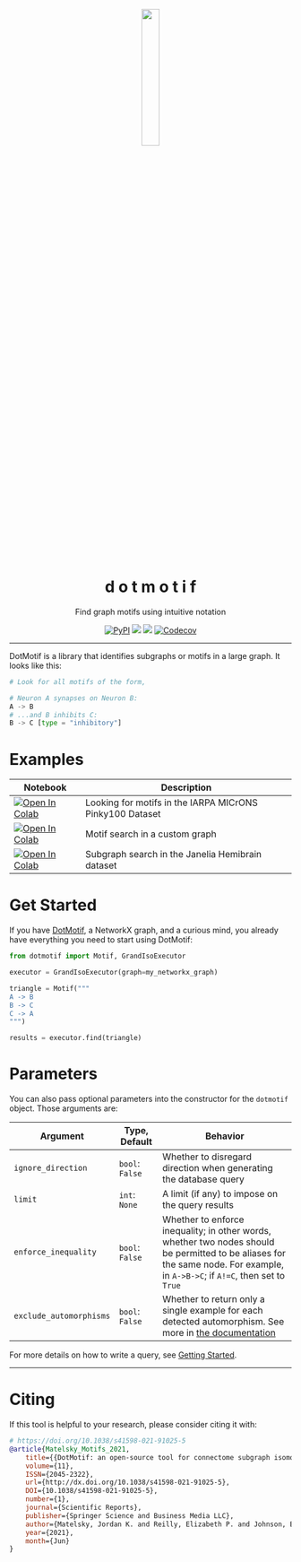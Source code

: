<p align="center">
  <img align="center" src="https://user-images.githubusercontent.com/693511/117350563-b58b9900-ae7a-11eb-83ce-9f5f9213145e.png" / width="25%">
  <h1 align="center" fontsize="2em">d o t m o t i f</h1>
</p>
<p align="center">Find graph motifs using intuitive notation</p>

<p align="center">
<a href="https://pypi.org/project/dotmotif/"><img alt="PyPI" src="https://img.shields.io/pypi/v/dotmotif?style=for-the-badge"></a>
<a href="https://bossdb.org/tools/DotMotif"><img src="https://img.shields.io/badge/Pretty Dope-👌-00ddcc.svg?style=for-the-badge" /></a>
<a href="https://bossdb.org/tools/DotMotif"><img src="https://img.shields.io/badge/License-Apache_2.0-blue.svg?style=for-the-badge" /></a>
<a href="https://codecov.io/gh/aplbrain/dotmotif"><img alt="Codecov" src="https://img.shields.io/codecov/c/github/aplbrain/dotmotif?style=for-the-badge"></a>
</p>

---

DotMotif is a library that identifies subgraphs or motifs in a large graph. It looks like this:

```py
# Look for all motifs of the form,

# Neuron A synapses on Neuron B:
A -> B
# ...and B inhibits C:
B -> C [type = "inhibitory"]
```

# Examples

| Notebook | Description |
|----------|-------------|
| <a href="https://colab.research.google.com/gist/j6k4m8/7c5cf55e7feb24685bd13a217cedda1d/dotmotif-search-in-pinky100.ipynb" target="_parent"><img src="https://colab.research.google.com/assets/colab-badge.svg" alt="Open In Colab"/></a> | Looking for motifs in the IARPA MICrONS Pinky100 Dataset |
| <a href="https://colab.research.google.com/gist/j6k4m8/d02259dfedc2321973be4d2e665653f4/dotmotif-search-in-custom-networkx.ipynb" target="_parent"><img src="https://colab.research.google.com/assets/colab-badge.svg" alt="Open In Colab"/></a> | Motif search in a custom graph |
| <a href="https://colab.research.google.com/gist/j6k4m8/919cc1a8162289dd4a6aeb965e800322/dotmotif-search-in-custom-networkx.ipynb" target="_parent"><img src="https://colab.research.google.com/assets/colab-badge.svg" alt="Open In Colab"/></a> | Subgraph search in the Janelia Hemibrain dataset |


# Get Started

If you have [DotMotif](https://github.com/aplbrain/dotmotif/wiki/Installation), a NetworkX graph, and a curious mind, you already have everything you need to start using DotMotif:

```python
from dotmotif import Motif, GrandIsoExecutor

executor = GrandIsoExecutor(graph=my_networkx_graph)

triangle = Motif("""
A -> B
B -> C
C -> A
""")

results = executor.find(triangle)
```

# Parameters

You can also pass optional parameters into the constructor for the `dotmotif` object. Those arguments are:

| Argument                | Type, Default   | Behavior                                                                                                                                                                       |
| ----------------------- | --------------- | ------------------------------------------------------------------------------------------------------------------------------------------------------------------------------ |
| `ignore_direction`      | `bool`: `False` | Whether to disregard direction when generating the database query                                                                                                              |
| `limit`                 | `int`: `None`   | A limit (if any) to impose on the query results                                                                                                                                |
| `enforce_inequality`    | `bool`: `False` | Whether to enforce inequality; in other words, whether two nodes should be permitted to be aliases for the same node. For example, in `A->B->C`; if `A!=C`, then set to `True` |
| `exclude_automorphisms` | `bool`: `False` | Whether to return only a single example for each detected automorphism. See more in [the documentation](https://github.com/aplbrain/dotmotif/wiki/Automorphisms)               |

For more details on how to write a query, see [Getting Started](https://github.com/aplbrain/dotmotif/wiki/Getting-Started).

---

# Citing

If this tool is helpful to your research, please consider citing it with:

```bibtex
# https://doi.org/10.1038/s41598-021-91025-5
@article{Matelsky_Motifs_2021, 
    title={{DotMotif: an open-source tool for connectome subgraph isomorphism search and graph queries}},
    volume={11}, 
    ISSN={2045-2322}, 
    url={http://dx.doi.org/10.1038/s41598-021-91025-5}, 
    DOI={10.1038/s41598-021-91025-5}, 
    number={1}, 
    journal={Scientific Reports}, 
    publisher={Springer Science and Business Media LLC}, 
    author={Matelsky, Jordan K. and Reilly, Elizabeth P. and Johnson, Erik C. and Stiso, Jennifer and Bassett, Danielle S. and Wester, Brock A. and Gray-Roncal, William},
    year={2021}, 
    month={Jun}
}
```
